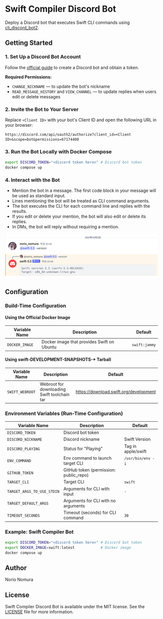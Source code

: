 # Swift Compiler Discord Bot

Deploy a Discord bot that executes Swift CLI commands using [cli_discord_bot2](https://github.com/norio-nomura/cli_discord_bot2).

## Getting Started

### 1. Set Up a Discord Bot Account

Follow the [official guide](https://github.com/reactiflux/discord-irc/wiki/Creating-a-discord-bot-&-getting-a-token) to create a Discord bot and obtain a token.

**Required Permissions:**

- `CHANGE_NICKNAME` — to update the bot's nickname
- `READ_MESSAGE_HISTORY` and `VIEW_CHANNEL` — to update replies when users edit or delete messages

### 2. Invite the Bot to Your Server

Replace `<Client ID>` with your bot's Client ID and open the following URL in your browser:

```
https://discord.com/api/oauth2/authorize?client_id=<Client ID>&scope=bot&permissions=67174400
```


### 3. Run the Bot Locally with Docker Compose

```sh
export DISCORD_TOKEN="<discord token here>" # Discord bot token
docker compose up
```

### 4. Interact with the Bot

- Mention the bot in a message. The first code block in your message will be used as standard input.
- Lines mentioning the bot will be treated as CLI command arguments.
- The bot executes the CLI for each command line and replies with the results.
- If you edit or delete your mention, the bot will also edit or delete its replies.
- In DMs, the bot will reply without requiring a mention.

![screenshot](screenshot.png)


## Configuration


### Build-Time Configuration

#### Using the Official Docker Image

| Variable Name  | Description                                | Default         |
| -------------- | ------------------------------------------ | --------------- |
| `DOCKER_IMAGE` | Docker image that provides Swift on Ubuntu | `swift:jammy`   |

#### Using swift-DEVELOPMENT-SNAPSHOTS-* Tarball

| Variable Name   | Description                                 | Default                                |
| --------------- | ------------------------------------------- | -------------------------------------- |
| `SWIFT_WEBROOT` | Webroot for downloading Swift toolchain tar | https://download.swift.org/development |



### Environment Variables (Run-Time Configuration)

| Variable Name              | Description                            | Default            |
| -------------------------- | -------------------------------------- | ------------------ |
| `DISCORD_TOKEN`            | Discord bot token                      |                    |
| `DISCORD_NICKNAME`         | Discord nickname                       | Swift Version      |
| `DISCORD_PLAYING`          | Status for "Playing"                   | Tag in apple/swift |
| `ENV_COMMAND`              | Env command to launch target CLI       | `/usr/bin/env -i`  |
| `GITHUB_TOKEN`             | GitHub token (permission: public_repo) |                    |
| `TARGET_CLI`               | Target CLI                             | `swift`            |
| `TARGET_ARGS_TO_USE_STDIN` | Arguments for CLI with input           | `-`                |
| `TARGET_DEFAULT_ARGS`      | Arguments for CLI with no arguments    |                    |
| `TIMEOUT_SECONDS`          | Timeout (seconds) for CLI command      | `30`               |



### Example: Swift Compiler Bot

```sh
export DISCORD_TOKEN="<discord token here>" # Discord bot token
export DOCKER_IMAGE=swift:latest            # Docker image
docker compose up
```


## Author

Norio Nomura

## License

Swift Compiler Discord Bot is available under the MIT license. See the [LICENSE](LICENSE) file for more information.
